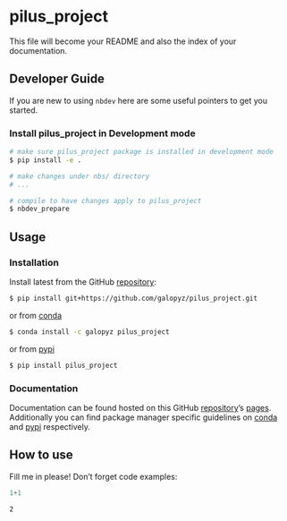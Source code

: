 # pilus_project


<!-- WARNING: THIS FILE WAS AUTOGENERATED! DO NOT EDIT! -->

This file will become your README and also the index of your
documentation.

## Developer Guide

If you are new to using `nbdev` here are some useful pointers to get you
started.

### Install pilus_project in Development mode

``` sh
# make sure pilus_project package is installed in development mode
$ pip install -e .

# make changes under nbs/ directory
# ...

# compile to have changes apply to pilus_project
$ nbdev_prepare
```

## Usage

### Installation

Install latest from the GitHub
[repository](https://github.com/galopyz/pilus_project):

``` sh
$ pip install git+https://github.com/galopyz/pilus_project.git
```

or from [conda](https://anaconda.org/galopyz/pilus_project)

``` sh
$ conda install -c galopyz pilus_project
```

or from [pypi](https://pypi.org/project/pilus_project/)

``` sh
$ pip install pilus_project
```

### Documentation

Documentation can be found hosted on this GitHub
[repository](https://github.com/galopyz/pilus_project)’s
[pages](https://galopyz.github.io/pilus_project/). Additionally you can
find package manager specific guidelines on
[conda](https://anaconda.org/galopyz/pilus_project) and
[pypi](https://pypi.org/project/pilus_project/) respectively.

## How to use

Fill me in please! Don’t forget code examples:

``` python
1+1
```

    2
